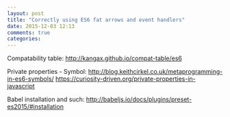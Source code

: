 ```yaml
---
layout: post
title: "Correctly using ES6 fat arrows and event handlers"
date: 2015-12-03 12:13
comments: true
categories: 
---
```


Compatability table:
http://kangax.github.io/compat-table/es6

Private properties - Symbol:
http://blog.keithcirkel.co.uk/metaprogramming-in-es6-symbols/
https://curiosity-driven.org/private-properties-in-javascript

Babel installation and such:
http://babeljs.io/docs/plugins/preset-es2015/#installation
